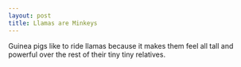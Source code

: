 ```yaml
---
layout: post
title: Llamas are Minkeys
---
```


Guinea pigs like to ride llamas because it makes them feel all tall and powerful over the rest of their tiny tiny relatives.